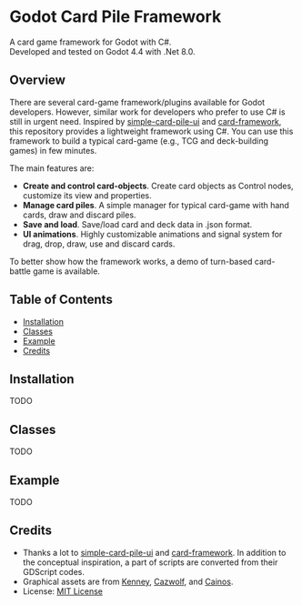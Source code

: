 # Godot Card Pile Framework
A card game framework for Godot with C#.  
Developed and tested on Godot 4.4 with .Net 8.0.  
## Overview
There are several card-game framework/plugins available for Godot developers. However, similar work for developers who prefer to use C# is still in urgent need. Inspired by [simple-card-pile-ui](https://github.com/insideout-andrew/simple-card-pile-ui) and [card-framework](https://github.com/chun92/card-framework), this repository provides a lightweight framework using C#. You can use this framework to build a typical card-game (e.g., TCG and deck-building games) in few minutes.   

The main features are:  
* **Create and control card-objects**. Create card objects as Control nodes, customize its view and properties.
* **Manage card piles**. A simple manager for typical card-game with hand cards, draw and discard piles.
* **Save and load**. Save/load card and deck data in .json format.
* **UI animations**. Highly customizable animations and signal system for drag, drop, draw, use and discard cards.
  
To better show how the framework works, a demo of turn-based card-battle game is available.
## Table of Contents
- [Installation](#Installation)
- [Classes](#Classes)
- [Example](#Example)
- [Credits](#Credits)
## Installation
TODO
## Classes
TODO
## Example
TODO
## Credits
* Thanks a lot to [simple-card-pile-ui](https://github.com/insideout-andrew/simple-card-pile-ui) and [card-framework](https://github.com/chun92/card-framework). In addition to the conceptual inspiration, a part of scripts are converted from their GDScript codes.
* Graphical assets are from [Kenney](https://www.kenney.nl/assets/platformer-characters), [Cazwolf](https://cazwolf.itch.io/pixel-fantasy-cards), and [Cainos](https://cainos.itch.io/pixel-art-icon-pack-rpg).
* License: [MIT License](LICENSE)
